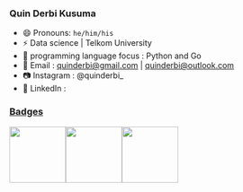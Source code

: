 ### Quin Derbi Kusuma
- 😄 Pronouns: `he/him/his`
- ⚡ Data science | Telkom University
- 🌱 programming language focus : Python and Go
- 📧 Email : quinderbi@gmail.com | quinderbi@outlook.com
- 📷 Instagram : @quinderbi_
- 💼 LinkedIn : <a href="https://www.linkedin.com/in/quin-derbi-kusuma-860a52221">
<!--
**quinderbi/quinderbi** is a ✨ _special_ ✨ repository because its `README.md` (this file) appears on your GitHub profile.

Here are some ideas to get you started:

- 🔭 I’m currently working on ...
- 🌱 I’m currently learning ...
- 👯 I’m looking to collaborate on ...
- 🤔 I’m looking for help with ...
- 💬 Ask me about ...
- 📫 How to reach me: ...
- 😄 Pronouns: ...
- ⚡ Fun fact: ...
-->
### Badges
<img src="https://res.cloudinary.com/practicaldev/image/fetch/s--rX-dH2o3--/c_limit,f_auto,fl_progressive,q_80,w_180/https://dev-to-uploads.s3.amazonaws.com/uploads/badge/badge_image/206/ht-badge.png" width=100><img src="https://github.githubassets.com/images/modules/profile/achievements/pull-shark-default.png" width=100><img src="https://images.credly.com/size/340x340/images/b2db4424-989e-4df9-ad19-1539d2743d74/image.png" width=100>

